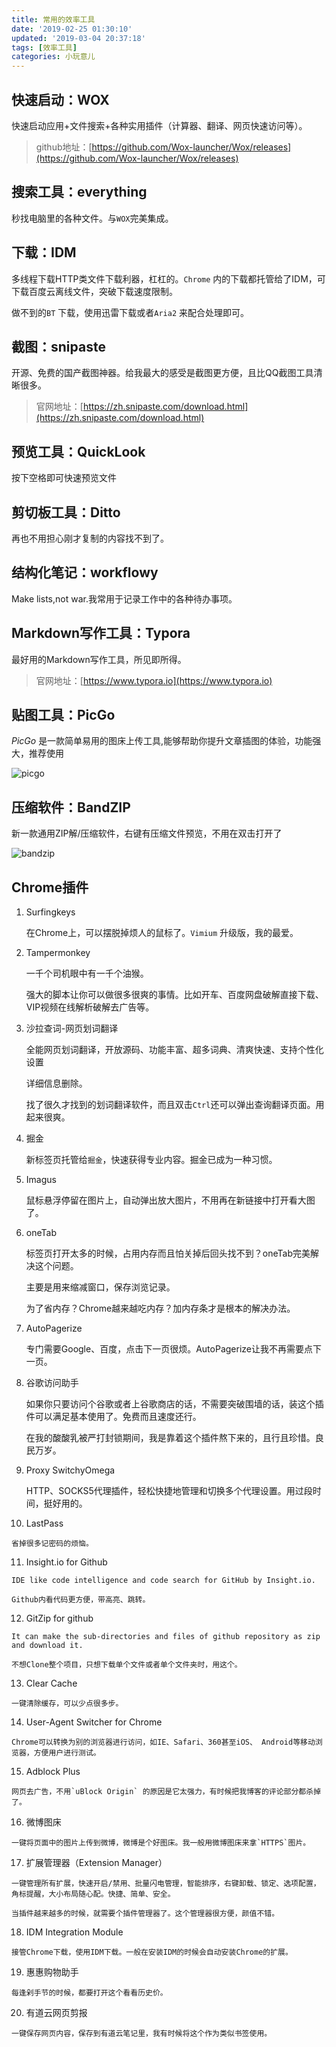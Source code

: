 ```yaml
---
title: 常用的效率工具
date: '2019-02-25 01:30:10'
updated: '2019-03-04 20:37:18'
tags: [效率工具]
categories: 小玩意儿
---
```

## 快速启动：WOX

快速启动应用+文件搜索+各种实用插件（计算器、翻译、网页快速访问等）。
>github地址：[https://github.com/Wox-launcher/Wox/releases](https://github.com/Wox-launcher/Wox/releases)

## 搜索工具：everything

秒找电脑里的各种文件。与`WOX`完美集成。

## 下载：IDM

多线程下载HTTP类文件下载利器，杠杠的。`Chrome` 内的下载都托管给了IDM，可下载百度云离线文件，突破下载速度限制。

做不到的`BT` 下载，使用迅雷下载或者`Aria2` 来配合处理即可。

## 截图：snipaste

开源、免费的国产截图神器。给我最大的感受是截图更方便，且比QQ截图工具清晰很多。
>官网地址：[https://zh.snipaste.com/download.html](https://zh.snipaste.com/download.html)

<!--more-->
## 预览工具：QuickLook

按下空格即可快速预览文件

## 剪切板工具：Ditto

再也不用担心刚才复制的内容找不到了。

## 结构化笔记：workflowy

Make lists,not war.我常用于记录工作中的各种待办事项。

## Markdown写作工具：Typora

最好用的Markdown写作工具，所见即所得。
>官网地址：[https://www.typora.io](https://www.typora.io)

## 贴图工具：PicGo

_PicGo_ 是一款简单易用的图床上传工具,能够帮助你提升文章插图的体验，功能强大，推荐使用

![picgo](../images/常用的效率工具/picgo.png) 

## 压缩软件：BandZIP

新一款通用ZIP解/压缩软件，右键有压缩文件预览，不用在双击打开了

![bandzip](../images/常用的效率工具/bandzip.png) 

## Chrome插件

1.  Surfingkeys

    在Chrome上，可以摆脱掉烦人的鼠标了。`Vimium` 升级版，我的最爱。

2.  Tampermonkey

    一千个司机眼中有一千个油猴。

    强大的脚本让你可以做很多很爽的事情。比如开车、百度网盘破解直接下载、VIP视频在线解析破解去广告等。

3.  沙拉查词-网页划词翻译

    全能网页划词翻译，开放源码、功能丰富、超多词典、清爽快速、支持个性化设置

    详细信息删除。

    找了很久才找到的划词翻译软件，而且双击`Ctrl`还可以弹出查询翻译页面。用起来很爽。

4.  掘金

    新标签页托管给`掘金`，快速获得专业内容。掘金已成为一种习惯。

5.  Imagus

    鼠标悬浮停留在图片上，自动弹出放大图片，不用再在新链接中打开看大图了。

6.  oneTab

    标签页打开太多的时候，占用内存而且怕关掉后回头找不到？oneTab完美解决这个问题。

    主要是用来缩减窗口，保存浏览记录。

    为了省内存？Chrome越来越吃内存？加内存条才是根本的解决办法。

7.  AutoPagerize

    专门需要Google、百度，点击下一页很烦。AutoPagerize让我不再需要点下一页。

8.  谷歌访问助手

    如果你只要访问个谷歌或者上谷歌商店的话，不需要突破围墙的话，装这个插件可以满足基本使用了。免费而且速度还行。

    在我的酸酸乳被严打封锁期间，我是靠着这个插件熬下来的，且行且珍惜。良民万岁。

9.  Proxy SwitchyOmega

    HTTP、SOCKS5代理插件，轻松快捷地管理和切换多个代理设置。用过段时间，挺好用的。

10.  LastPass

    省掉很多记密码的烦恼。

11.  Insight.io for Github

    IDE like code intelligence and code search for GitHub by Insight.io.

    Github内看代码更方便，带高亮、跳转。

12.  GitZip for github

    It can make the sub-directories and files of github repository as zip and download it.

    不想Clone整个项目，只想下载单个文件或者单个文件夹时，用这个。

13.  Clear Cache

    一键清除缓存，可以少点很多步。

14.  User-Agent Switcher for Chrome

    Chrome可以转换为别的浏览器进行访问，如IE、Safari、360甚至iOS、 Android等移动浏览器，方便用户进行测试。

15.  Adblock Plus

    网页去广告，不用`uBlock Origin` 的原因是它太强力，有时候把我博客的评论部分都杀掉了。

16.  微博图床

    一键将页面中的图片上传到微博，微博是个好图床。我一般用微博图床来拿`HTTPS`图片。

17.  扩展管理器（Extension Manager）

    一键管理所有扩展，快速开启/禁用、批量闪电管理，智能排序，右键卸载、锁定、选项配置，角标提醒，大小布局随心配。快捷、简单、安全。

    当插件越来越多的时候，就需要个插件管理器了。这个管理器很方便，颜值不错。

18.  IDM Integration Module

    接管Chrome下载，使用IDM下载。一般在安装IDM的时候会自动安装Chrome的扩展。

19.  惠惠购物助手

    每逢剁手节的时候，都要打开这个看看历史价。

20.  有道云网页剪报

    一键保存网页内容，保存到有道云笔记里，我有时候将这个作为类似书签使用。